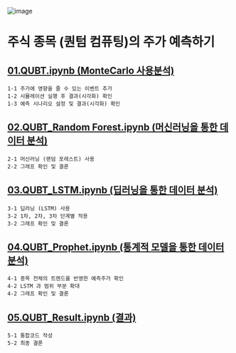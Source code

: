 ![image](https://github.com/user-attachments/assets/3f2ede55-bc02-4294-b070-fa314bb7f1d1)
# 주식 종목 (퀀텀 컴퓨팅)의 주가 예측하기

## [01.QUBT.ipynb (MonteCarlo 사용분석)](https://github.com/jihun-shim/My_Project/blob/main/Pesonal_project/other_project/QUBT/01.QUBT.ipynb)
```
1-1 주가에 영향을 줄 수 있는 이벤트 추가
1-2 시뮬레이션 실행 후 결과(시각화) 확인
1-3 예측 시나리오 설정 및 결과(시각화) 확인
```
## [02.QUBT_Random Forest.ipynb (머신러닝을 통한 데이터 분석)](https://github.com/jihun-shim/My_Project/blob/main/Pesonal_project/other_project/QUBT/02.QUBT_Random%20Forest.ipynb)
```
2-1 머신러닝 (랜덤 포레스트) 사용 
2-2 그래프 확인 및 결론
```
## [03.QUBT_LSTM.ipynb (딥러닝을 통한 데이터 분석)](https://github.com/jihun-shim/My_Project/blob/main/Pesonal_project/other_project/QUBT/03.QUBT_LSTM.ipynb)
```
3-1 딥러닝 (LSTM) 사용
3-2 1차, 2차, 3차 단계별 적용
3-2 그래프 확인 및 결론
```
## [04.QUBT_Prophet.ipynb (통계적 모델을 통한 데이터 분석)](https://github.com/jihun-shim/My_Project/blob/main/Pesonal_project/other_project/QUBT/04.QUBT_Prophet.ipynb)
```
4-1 종목 전체의 트렌드를 반영한 예측주가 확인
4-2 LSTM 과 범위 부분 확대
4-2 그래프 확인 및 결론
```
## [05.QUBT_Result.ipynb (결과)](https://github.com/jihun-shim/My_Project/blob/main/Pesonal_project/other_project/QUBT/05.QUBT_Result.ipynb)
```
5-1 통합코드 작성
5-2 최종 결론 
```

